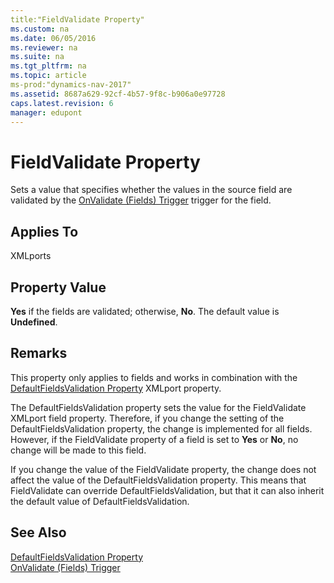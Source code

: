 ```yaml
---
title:"FieldValidate Property"
ms.custom: na
ms.date: 06/05/2016
ms.reviewer: na
ms.suite: na
ms.tgt_pltfrm: na
ms.topic: article
ms-prod:"dynamics-nav-2017"
ms.assetid: 8687a629-92cf-4b57-9f8c-b906a0e97728
caps.latest.revision: 6
manager: edupont
---
```

# FieldValidate Property
Sets a value that specifies whether the values in the source field are validated by the [OnValidate \(Fields\) Trigger](OnValidate--Fields--Trigger.md) trigger for the field.  
  
## Applies To  
 XMLports  
  
## Property Value  
 **Yes** if the fields are validated; otherwise, **No**. The default value is **Undefined**.  
  
## Remarks  
 This property only applies to fields and works in combination with the [DefaultFieldsValidation Property](DefaultFieldsValidation-Property.md) XMLport property.  
  
 The DefaultFieldsValidation property sets the value for the FieldValidate XMLport field property. Therefore, if you change the setting of the DefaultFieldsValidation property, the change is implemented for all fields. However, if the FieldValidate property of a field is set to **Yes** or **No**, no change will be made to this field.  
  
 If you change the value of the FieldValidate property, the change does not affect the value of the DefaultFieldsValidation property. This means that FieldValidate can override DefaultFieldsValidation, but that it can also inherit the default value of DefaultFieldsValidation.  
  
## See Also  
 [DefaultFieldsValidation Property](DefaultFieldsValidation-Property.md)   
 [OnValidate \(Fields\) Trigger](OnValidate--Fields--Trigger.md)